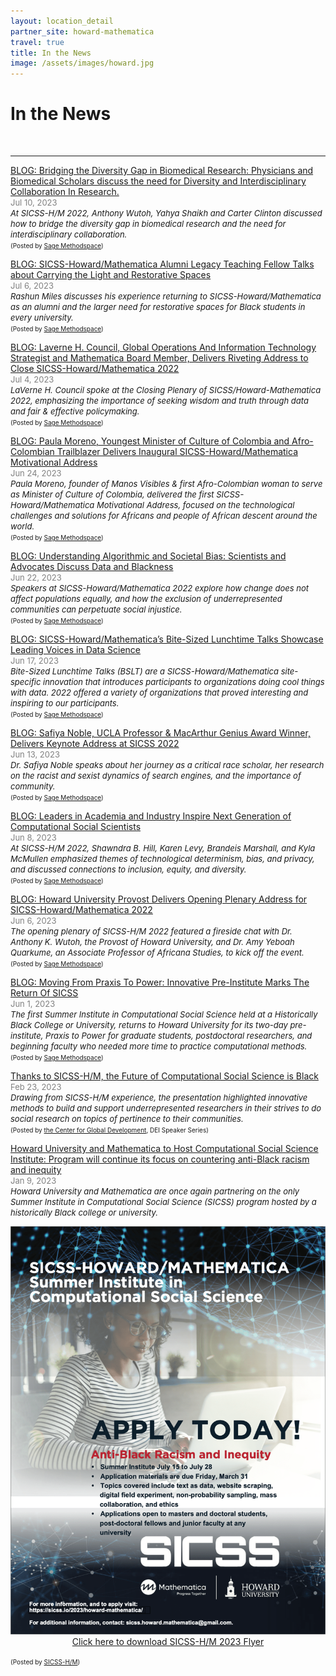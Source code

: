 ```yaml
---
layout: location_detail
partner_site: howard-mathematica
travel: true
title: In the News
image: /assets/images/howard.jpg
---
```


<h1 class="display-4">In the News</h1>
<br />

---
<u>BLOG: Bridging the Diversity Gap in Biomedical Research: Physicians and Biomedical Scholars discuss the need for Diversity and Interdisciplinary Collaboration In Research.</u>
<br><font color="grey"><font size="2">Jul 10, 2023</font></font> 
<br><i><font size = "2">At SICSS-H/M 2022, Anthony Wutoh, Yahya Shaikh and Carter Clinton discussed how to bridge the diversity gap in biomedical research and the need for interdisciplinary collaboration.</font></i>
<br><font size = "1">(Posted by <a href="https://www.methodspace.com/blog/bridging-the-diversity-gap-in-biomedical-research-physicians-and-biomedical-scholars-discuss-the-need-for-diversity-and-interdisciplinary-collaboration-in-research">Sage Methodspace</a>)</font>

<u>BLOG: SICSS-Howard/Mathematica Alumni Legacy Teaching Fellow Talks about Carrying the Light and Restorative Spaces</u>
<br><font color="grey"><font size="2">Jul 6, 2023</font></font> 
<br><i><font size = "2">Rashun Miles discusses his experience returning to SICSS-Howard/Mathematica as an alumni and the larger need for restorative spaces for Black students in every university.</font></i>
<br><font size = "1">(Posted by <a href="https://www.methodspace.com/blog/sicss-howardmathematica-alumni-legacy-teaching-fellow-talks-about-carrying-the-light-and-restorative-spaces">Sage Methodspace</a>)</font>

<u>BLOG: Laverne H. Council, Global Operations And Information Technology Strategist and Mathematica Board Member, Delivers Riveting Address to Close SICSS-Howard/Mathematica 2022</u>
<br><font color="grey"><font size="2">Jul 4, 2023</font></font> 
<br><i><font size = "2">LaVerne H. Council spoke at the Closing Plenary of SICSS/Howard-Mathematica 2022, emphasizing the importance of seeking wisdom and truth through data and fair & effective policymaking.</font></i>
<br><font size = "1">(Posted by <a href="https://www.methodspace.com/blog/laverne-h-council-global-operations-and-information-technology-strategist-and-mathematica-board-member-delivers-riveting-address-to-close-sicss-howardmathematica-2022">Sage Methodspace</a>)</font>

<u>BLOG: Paula Moreno, Youngest Minister of Culture of Colombia and Afro-Colombian Trailblazer Delivers Inaugural SICSS-Howard/Mathematica Motivational Address</u>
<br><font color="grey"><font size="2">Jun 24, 2023</font></font> 
<br><i><font size = "2">Paula Moreno, founder of Manos Visibles & first Afro-Colombian woman to serve as Minister of Culture of Colombia, delivered the first SICSS-Howard/Mathematica Motivational Address, focused on the technological challenges and solutions for Africans and people of African descent around the world.</font></i>
<br><font size = "1">(Posted by <a href="https://www.methodspace.com/blog/paula-moreno-inaugural-sicss-howardmathematica-motivational-address">Sage Methodspace</a>)</font>

<u>BLOG: Understanding Algorithmic and Societal Bias: Scientists and Advocates Discuss Data and Blackness</u>
<br><font color="grey"><font size="2">Jun 22, 2023</font></font> 
<br><i><font size = "2">Speakers at SICSS-Howard/Mathematica 2022 explore how change does not affect populations equally, and how the exclusion of underrepresented communities can perpetuate social injustice.</font></i>
<br><font size = "1">(Posted by <a href="https://www.methodspace.com/blog/understanding-algorithmic-and-societal-bias-scientists-and-advocates-discuss-data-and-blackness">Sage Methodspace</a>)</font>

<u>BLOG: SICSS-Howard/Mathematica’s Bite-Sized Lunchtime Talks Showcase Leading Voices in Data Science</u>
<br><font color="grey"><font size="2">Jun 17, 2023</font></font> 
<br><i><font size = "2">Bite-Sized Lunchtime Talks (BSLT) are a SICSS-Howard/Mathematica site-specific innovation that introduces participants to organizations doing cool things with data. 2022 offered a variety of organizations that proved interesting and inspiring to our participants.</font></i>
<br><font size = "1">(Posted by <a href="https://www.methodspace.com/blog/esvjaki3mhjzbemnzhnkm0z5ncpajd">Sage Methodspace</a>)</font>

<u>BLOG: Safiya Noble, UCLA Professor & MacArthur Genius Award Winner, Delivers Keynote Address at SICSS 2022</u>
<br><font color="grey"><font size="2">Jun 13, 2023</font></font> 
<br><i><font size = "2">Dr. Safiya Noble speaks about her journey as a critical race scholar, her research on the racist and sexist dynamics of search engines, and the importance of community.</font></i>
<br><font size = "1">(Posted by <a href="https://www.methodspace.com/blog/safiya-noble-ucla-professor-and-macarthur-genius-award-winner-delivers-keynote-address-at-sicss-howardmathematica-2022">Sage Methodspace</a>)</font>

<u>BLOG: Leaders in Academia and Industry Inspire Next Generation of Computational Social Scientists</u>
<br><font color="grey"><font size="2">Jun 8, 2023</font></font> 
<br><i><font size = "2">At SICSS-H/M 2022, Shawndra B. Hill, Karen Levy, Brandeis Marshall, and Kyla McMullen emphasized themes of technological determinism, bias, and privacy, and discussed connections to inclusion, equity, and diversity.</font></i>
<br><font size = "1">(Posted by <a href="https://www.methodspace.com/blog/leaders-in-academia-and-industry-inspire-next-generation-of-computational-social-scientists">Sage Methodspace</a>)</font>

<u>BLOG: Howard University Provost Delivers Opening Plenary Address for SICSS-Howard/Mathematica 2022</u>
<br><font color="grey"><font size="2">Jun 6, 2023</font></font> 
<br><i><font size = "2">The opening plenary of SICSS-H/M 2022 featured a fireside chat with Dr. Anthony K. Wutoh, the Provost of Howard University, and Dr. Amy Yeboah Quarkume, an Associate Professor of Africana Studies, to kick off the event.</font></i>
<br><font size = "1">(Posted by <a href="https://www.methodspace.com/blog/howard-university-provost-delivers-opening-plenary-address-for-sicss-howardmathematica-2022">Sage Methodspace</a>)</font>

<u>BLOG: Moving From Praxis To Power: Innovative Pre-Institute Marks The Return Of SICSS</u>
<br><font color="grey"><font size="2">Jun 1, 2023</font></font> 
<br><i><font size = "2">The first Summer Institute in Computational Social Science held at a Historically Black College or University, returns to Howard University for its two-day pre-institute, Praxis to Power for graduate students, postdoctoral researchers, and beginning faculty who needed more time to practice computational methods.</font></i>
<br><font size = "1">(Posted by <a href="https://www.methodspace.com/blog/moving-from-praxis-to-power">Sage Methodspace</a>)</font>

<u>Thanks to SICSS-H/M, the Future of Computational Social Science is Black</u>
<br><font color="grey"><font size="2">Feb 23, 2023</font></font> 
<br><i><font size = "2">Drawing from SICSS-H/M experience, the presentation highlighted innovative methods to build and support underrepresented researchers in their strives to do social research on topics of pertinence to their communities.</font></i>
<br><font size = "1">(Posted by <a href="https://www.cgdev.org/"> the Center for Global Development</a>, DEI Speaker Series)</font>

<u>Howard University and Mathematica to Host Computational Social Science Institute: Program will continue its focus on countering anti-Black racism and inequity</u>
<br><font color="grey"><font size="2">Jan 9, 2023</font></font> 
<br><i><font size = "2">Howard University and Mathematica are once again partnering on the only Summer Institute in Computational Social Science (SICSS) program hosted by a historically Black college or university.</font></i>
<p align="center">
  <img width="560" src="/assets/images/SICSS_HOWARD_MATHEMATICA_FLYER_2023.png">
  <br><a href="https://github.com/compsocialscience/summer-institute/files/10376632/SICSS_HOWARD_MATHEMATICA_FLYER_2023.pdf" target="_blank" download>Click here to download SICSS-H/M 2023 Flyer</a>
</p>
<font size = "1">(Posted by <a href="https://twitter.com/sicss_howard">SICSS-H/M</a>)</font>
